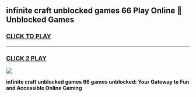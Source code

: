 
## infinite craft unblocked games 66 Play Online 👋 Unblocked Games
<h3>
<a href="https://premium.freeplayer.one?title=infinite_craft_unblocked_games_66&ref=19F">CLICK TO PLAY</a></h3>
<hr>

<h3>
<a href="https://premium.freeplayer.one?title=infinite_craft_unblocked_games_66&ref=19F">CLICK 2 PLAY</a>
  
</h3>

<a href="https://premium.freeplayer.one?title=infinite_craft_unblocked_games_66&ref=19F"><img src="https://clearcache.store/games.png"></a>


**infinite craft unblocked games 66 games unblocked: Your Gateway to Fun and Accessible Online Gaming**
